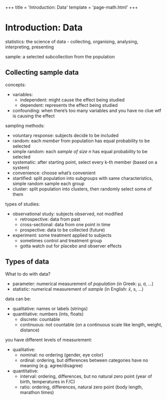+++
title = 'Introduction: Data'
template = 'page-math.html'
+++

# Introduction: Data

statistics: the science of data - collecting, organising, analysing, interpreting, presenting

sample: a selected subcollection from the population

## Collecting sample data

concepts:

- variables:
    - independent: might cause the effect being studied
    - dependent: represents the effect being studied
- confounding: when there’s too many variables and you have no clue wtf is causing the effect

sampling methods:

- voluntary response: subjects decide to be included
- random: each *member* from population has equal probability to be selected
- simple random: each *sample of size n* has equal probability to be selected
- systematic: after starting point, select every k-th member (based on a system)
- convenience: choose what’s convenient
- startified: split population into subgroups with same characteristics, simple random sample each group
- cluster: split population into clusters, then randomly select some of them

types of studies:

- observational study: subjects observed, not modified
    - retrospective: data from past
    - cross-sectional: data from one point in time
    - prospective: data to be collected (future)
- experiment: some treatment applied to subjects
    - sometimes control and treatment group
    - gotta watch out for placebo and observer effects

## Types of data

What to do with data?

- parameter: numerical measurement of *population* (in Greek: μ, σ, ...)
- statistic: numerical measurement of *sample* (in English: $\bar{x}$, s, ...)

data can be:

- qualitative: names or labels (strings)
- quantitative: numbers (ints, floats)
    - discrete: countable
    - continuous: not countable (on a continuous scale like length, weight, distance)

you have different levels of measurement:

- qualitative:
    - nominal: no ordering (gender, eye color)
    - ordinal: ordering, but differences between categories have no meaning (e.g. agree/disagree)
- quantitative:
    - interval: ordering, differences, but no natural zero point (year of birth, temperatures in F/C)
    - ratio: ordering, differences, natural zero point (body length, marathon times)
